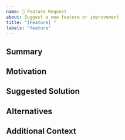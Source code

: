 ```yaml
---
name: 🚀 Feature Request
about: Suggest a new feature or improvement
title: "[Feature] "
labels: "feature"
---
```


## Summary

<!-- A short summary of the feature or problem you're trying to solve -->

## Motivation

<!-- Why do you need this feature? What problem does it solve? -->

## Suggested Solution

<!-- If you have an idea how this could be implemented, describe it here -->

## Alternatives

<!-- Are there alternatives you've considered or existing workarounds? -->

## Additional Context

<!-- Anything else that might help (e.g. related issues, plugin version, platform info, links) -->
